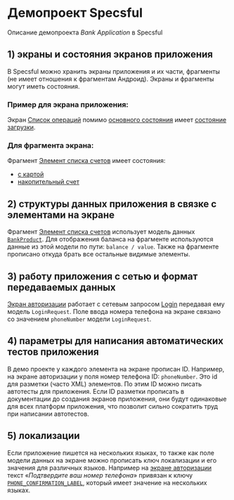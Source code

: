 # Демопроект Specsful
Описание демопроекта *Bank Application* в Specsful

## 1) экраны и состояния экранов приложения

В Specsful можно хранить экраны приложения и их части, фрагменты (не имеет отношения к фрагментам Андроид). Экраны и фрагменты могут иметь состояния.

### Пример для экрана приложения:

Экран [Список операций](https://app.specsful.io/project/1/screen/9) помимо [основного состояния](https://app.specsful.io/project/1/screen/9) имеет [состояние загрузки](https://app.specsful.io/project/1/screen/9/state/10).

### Для фрагмента экрана:

Фрагмент [Элемент списка счетов](https://app.specsful.io/project/1/screen/28) имеет состояния:

* [с картой](https://app.specsful.io/project/1/screen/28/state/30)
* [накопительный счет](https://app.specsful.io/project/1/screen/28/state/31)

## 2) структуры данных приложения в связке с элементами на экране

Фрагмент [Элемент списка счетов](https://app.specsful.io/project/1/screen/28) использует модель данных [`BankProduct`](https://app.specsful.io/project/1/model/33). Для отображения баланса на фрагменте используются данные из этой модели по пути: `balance / value`. Также на фрагменте прописано откуда брать все остальные видимые элементы.

## 3) работу приложения с сетью и формат передаваемых данных

[Экран авторизации](https://app.specsful.io/project/1/screen/2) работает с сетевым запросом [Login]( https://app.specsful.io/project/1/request/56) передавая ему модель `LoginRequest`. Поле ввода номера телефона на экране связано со значением `phoneNumber` модели `LoginRequest`. 

## 4) параметры для написания автоматических тестов приложения

В демо проекте у каждого элемента на экране прописан ID. Например, на экране авторизации у поля номер телефона ID: `phoneNumber`. Это id для разметки (часто XML) элементов. По этим ID можно писать автотесты для приложения. Если ID разметки прописать в документации до создания экранов приложения, они будут одинаковые для всех платформ приложения, что позволит сильно сократить труд при написании автотестов.

## 5) локализации

Если приложение пишется на нескольких языках, то также как поле модели данных на экране можно прописать ключ локализации и его значения для различных языков. Например на [экране авторизации](https://app.specsful.io/project/1/screen/2) текст «_Подтвердите ваш номер телефона_» привязан к ключу [`PHONE_CONFIRMATION_LABEL`](https://app.specsful.io/project/1/text/PHONE_CONFIRMATION_LABEL), который имеет значение на нескольких языках.
